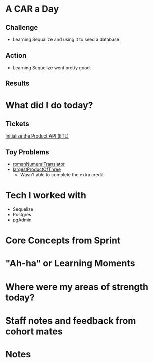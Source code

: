 # A CAR a Day

## Challenge
- Learning Sequalize and using it to seed a database

## Action
- Learning Sequelize went pretty good.

## Results



# What did I do today?
## Tickets
[Initialize the Product API (ETL)](https://trello.com/c/F1H1eDSQ)

## Toy Problems
- [romanNumeralTranslator](https://trello.com/c/AoFCHrYC)
- [largestProductOfThree](https://trello.com/c/IK5AiL35)
  - Wasn't able to complete the extra credit


# Tech I worked with
- Sequelize
- Postgres
- pgAdmin

# Core Concepts from Sprint



# "Ah-ha" or Learning Moments



# Where were my areas of strength today?



# Staff notes and feedback from cohort mates



# Notes
